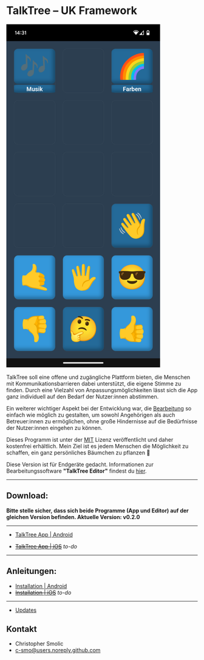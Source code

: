 # TalkTree – UK Framework

   <img src="./preview.png" alt="preview" width="405" height="900">

TalkTree soll eine offene und zugängliche Plattform bieten, die Menschen mit Kommunikationsbarrieren dabei unterstützt, die eigene Stimme zu finden. Durch eine Vielzahl von Anpassungsmöglichkeiten lässt sich die App ganz individuell auf den Bedarf der Nutzer:innen abstimmen.

Ein weiterer wichtiger Aspekt bei der Entwicklung war, die [Bearbeitung](https://github.com/c-smo/TalkTree-Edit/blob/main/TalkTree_Edit/Anleitungen/Erste_Schritte.md) so einfach wie möglich zu gestalten, um sowohl Angehörigen als auch Betreuer:innen zu ermöglichen, ohne große Hindernisse auf die Bedürfnisse der Nutzer:innen eingehen zu können.

Dieses Programm ist unter der [MIT](https://github.com/c-smo/TalkTree-App/blob/main/LICENSE.md) Lizenz veröffentlicht und daher kostenfrei erhältlich. Mein Ziel ist es jedem Menschen die Möglichkeit zu schaffen, ein ganz persönliches Bäumchen zu pflanzen 🌱

Diese Version ist für Endgeräte gedacht. Informationen zur Bearbeitungssoftware **"TalkTree Editor"** findest du [hier](https://github.com/c-smo/TalkTree-Edit).

---


## Download:
**Bitte stelle sicher, dass sich beide Programme (App und Editor) auf der gleichen Version befinden. Aktuelle Version: v0.2.0**

---

- [TalkTree App | Android](https://github.com/c-smo/TalkTree-App/releases/download/v0.2.0/TalkTree-App_v0.2.0_android.apk)

- ~~[TalkTree App | iOS](URL)~~ _to-do_

---

## Anleitungen:
- [Installation | Android](https://github.com/c-smo/TalkTree-App/blob/main/TalkTree_App/Anleitungen/android.md)
- ~~[Installation | iOS](URL)~~ _to-do_

---

- [Updates](https://github.com/c-smo/TalkTree-App/blob/main/TalkTree_App/Anleitungen/updates.md)
## Kontakt

- Christopher Smolic
- c-smo@users.noreply.github.com
